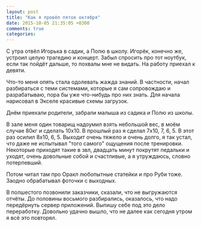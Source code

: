 ```yaml
---
layout: post
title: "Как я провёл пятое октября"
date: 2015-10-05 21:35:05 +0300
comments: true
categories: 
---
```

С утра отвёл Игорька в садик, а Полю в школу. Игорёк, конечно же, устроил целую трагедию и концерт. Забыл спросить про тот ноутбук, если так пойдёт дальше, то похвалы мне не видать. На работу приехал к девяти.

Что-то меня опять стала одолевать жажда знаний. В частности, начал разбираться с теми системами, которые я сам сопровождаю и разрабатываю, пора бы уже что-нибудь про них знать. Для начала нарисовал в Экселе красивые схемы загрузок. 

Днём приехали родители, забрали малыша из садика и Полю из школы.

В зале меня один товарищ надоумил взять небольшой вес, в моём случае 80кг и сделать 10х10. В прошлый раз я сделал 7х10, 7, 6, 5. В этот раз осилил 8х10, 6, 5. Выходит очень тяжело и очень долго, я так устал, что даже не испытывал "того самого" ощущения после тренировки. Некоторые приходят такие в звл, двадцать минут покрутят педальки и уходят, очень довольные собой и счастливые, а я утруждаюсь, словно потерпевший.

Потом читал там про Оракл любопытные статейки и про Руби тоже. Заодно обрабатывал фоточки с выходных.

В полшестого позвонили заказчики, сказали, что не выгружаются отчёты. До половины восьмого разбирались, оказалось, что надо передёрнуть сервер приложений. Выпишу себе под это дело переработку. Довольно удачно вышло, что не далее как сегодня утром я всё это повторял.

